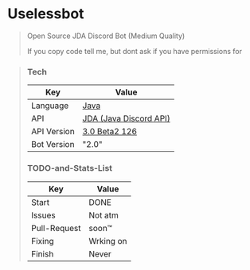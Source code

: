 # Uselessbot
>Open Source JDA Discord Bot (Medium Quality)
>
>If you copy code tell me, but dont ask if you have permissions for 


>### Tech
> |   Key   |  Value  |
> |   ---   |  -----  |
> | Language | [Java][Java] |
> | API | [JDA (Java Discord API)][JDA]|
> | API Version | [3.0 Beta2 126][Version] |
> | Bot Version | "2.0" |
>
> ### TODO-and-Stats-List
> |   Key   |  Value  |
> |   ---   |  -----  |
> | Start   |  DONE   |
> | Issues  | Not atm |
> | Pull-Request | soon™ |
> | Fixing  | Wrking on |
> | Finish  |  Never  |

[Java]: <https://Java.com>
[JDA]: <http://home.dv8tion.net:8080/job/JDA/>
[Version]: <http://home.dv8tion.net:8080/job/JDA/126/>
